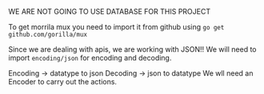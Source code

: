 WE ARE NOT GOING TO USE DATABASE FOR THIS PROJECT

To get morrila mux you need to import it from github using `go get github.com/gorilla/mux`

Since we are dealing with apis, we are working with JSON!! We will need to import `encoding/json` for encoding and decoding.

Encoding -> datatype to json
Decoding -> json to datatype
We wll need an Encoder to carry out the actions.